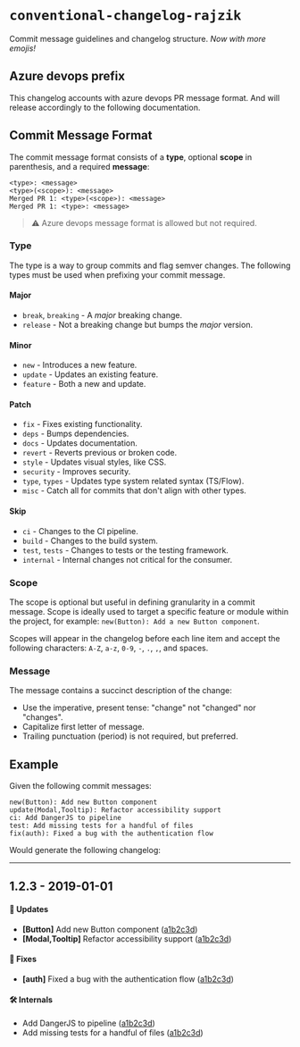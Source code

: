 # `conventional-changelog-rajzik`

Commit message guidelines and changelog structure. _Now with more emojis!_

## Azure devops prefix

This changelog accounts with azure devops PR message format. And will release accordingly to the
following documentation.

## Commit Message Format

The commit message format consists of a **type**, optional **scope** in parenthesis, and a required
**message**:

```
<type>: <message>
<type>(<scope>): <message>
Merged PR 1: <type>(<scope>): <message>
Merged PR 1: <type>: <message>
```

> ⚠️ Azure devops message format is allowed but not required.

### Type

The type is a way to group commits and flag semver changes. The following types must be used when
prefixing your commit message.

#### Major

- `break`, `breaking` - A _major_ breaking change.
- `release` - Not a breaking change but bumps the _major_ version.

#### Minor

- `new` - Introduces a new feature.
- `update` - Updates an existing feature.
- `feature` - Both a new and update.

#### Patch

- `fix` - Fixes existing functionality.
- `deps` - Bumps dependencies.
- `docs` - Updates documentation.
- `revert` - Reverts previous or broken code.
- `style` - Updates visual styles, like CSS.
- `security` - Improves security.
- `type`, `types` - Updates type system related syntax (TS/Flow).
- `misc` - Catch all for commits that don't align with other types.

#### Skip

- `ci` - Changes to the CI pipeline.
- `build` - Changes to the build system.
- `test`, `tests` - Changes to tests or the testing framework.
- `internal` - Internal changes not critical for the consumer.

### Scope

The scope is optional but useful in defining granularity in a commit message. Scope is ideally used
to target a specific feature or module within the project, for example:
`new(Button): Add a new Button component`.

Scopes will appear in the changelog before each line item and accept the following characters:
`A-Z`, `a-z`, `0-9`, `-`, `.`, `,`, and spaces.

### Message

The message contains a succinct description of the change:

- Use the imperative, present tense: "change" not "changed" nor "changes".
- Capitalize first letter of message.
- Trailing punctuation (period) is not required, but preferred.

## Example

Given the following commit messages:

```
new(Button): Add new Button component
update(Modal,Tooltip): Refactor accessibility support
ci: Add DangerJS to pipeline
test: Add missing tests for a handful of files
fix(auth): Fixed a bug with the authentication flow
```

Would generate the following changelog:

---

## 1.2.3 - 2019-01-01

#### 🚀 Updates

- **[Button]** Add new Button component ([a1b2c3d][fake-commit])
- **[Modal,Tooltip]** Refactor accessibility support ([a1b2c3d][fake-commit])

#### 🐞 Fixes

- **[auth]** Fixed a bug with the authentication flow ([a1b2c3d][fake-commit])

#### 🛠 Internals

- Add DangerJS to pipeline ([a1b2c3d][fake-commit])
- Add missing tests for a handful of files ([a1b2c3d][fake-commit])

[fake-commit]: #example
